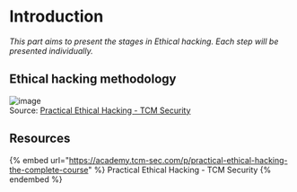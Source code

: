 # Introduction

*This part aims to present the stages in Ethical hacking. Each step will be presented individually.*

## Ethical hacking methodology

![image](https://user-images.githubusercontent.com/96747355/175700182-319869ae-3077-435b-a875-1a991103e7a5.png)  
Source: [Practical Ethical Hacking - TCM Security](https://academy.tcm-sec.com/p/practical-ethical-hacking-the-complete-course)

## Resources

{% embed url="https://academy.tcm-sec.com/p/practical-ethical-hacking-the-complete-course" %} Practical Ethical Hacking - TCM Security {% endembed %}
